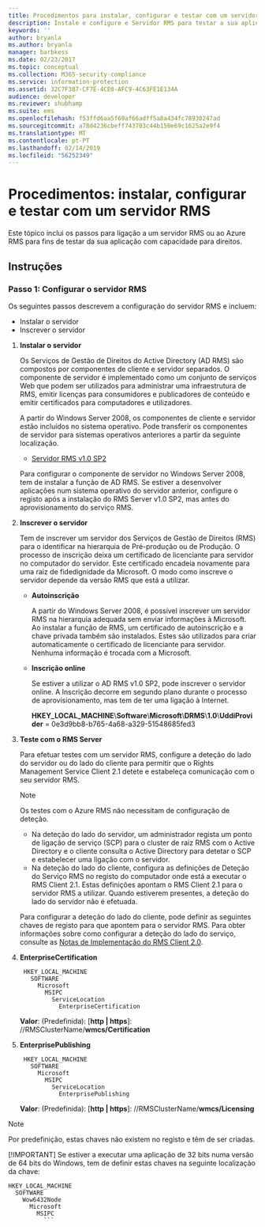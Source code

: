 ```yaml
---
title: Procedimentos para instalar, configurar e testar com um servidor RMS | Azure RMS
description: Instale e configure e Servidor RMS para testar a sua aplicação com capacidade para direitos.
keywords: ''
author: bryanla
ms.author: bryanla
manager: barbkess
ms.date: 02/23/2017
ms.topic: conceptual
ms.collection: M365-security-compliance
ms.service: information-protection
ms.assetid: 32C7F387-CF7E-4CE0-AFC9-4C63FE1E134A
audience: developer
ms.reviewer: shubhamp
ms.suite: ems
ms.openlocfilehash: f53ffd6aa5f69af66adff5a8a434fc78930247ad
ms.sourcegitcommit: a78d4236cbeff743703c44b150e69c1625a2e9f4
ms.translationtype: MT
ms.contentlocale: pt-PT
ms.lasthandoff: 02/14/2019
ms.locfileid: "56252349"
---
```

# <a name="how-to-install-configure-and-test-with-an-rms-server"></a>Procedimentos: instalar, configurar e testar com um servidor RMS

Este tópico inclui os passos para ligação a um servidor RMS ou ao Azure RMS para fins de testar da sua aplicação com capacidade para direitos.
 
## <a name="instructions"></a>Instruções

### <a name="step-1-setup-your-rms-server"></a>Passo 1: Configurar o servidor RMS

Os seguintes passos descrevem a configuração do servidor RMS e incluem:

-   Instalar o servidor
-   Inscrever o servidor

1. **Instalar o servidor**

   Os Serviços de Gestão de Direitos do Active Directory (AD RMS) são compostos por componentes de cliente e servidor separados. O componente de servidor é implementado como um conjunto de serviços Web que podem ser utilizados para administrar uma infraestrutura de RMS, emitir licenças para consumidores e publicadores de conteúdo e emitir certificados para computadores e utilizadores.

   A partir do Windows Server 2008, os componentes de cliente e servidor estão incluídos no sistema operativo. Pode transferir os componentes de servidor para sistemas operativos anteriores a partir da seguinte localização.

   -   [Servidor RMS v1.0 SP2](https://go.microsoft.com/fwlink/p/?linkid=73722)

   Para configurar o componente de servidor no Windows Server 2008, tem de instalar a função de AD RMS. Se estiver a desenvolver aplicações num sistema operativo do servidor anterior, configure o registo após a instalação do RMS Server v1.0 SP2, mas antes do aprovisionamento do serviço RMS.

2. **Inscrever o servidor**

   Tem de inscrever um servidor dos Serviços de Gestão de Direitos (RMS) para o identificar na hierarquia de Pré-produção ou de Produção. O processo de inscrição deixa um certificado de licenciante para servidor no computador do servidor. Este certificado encadeia novamente para uma raiz de fidedignidade da Microsoft. O modo como inscreve o servidor depende da versão RMS que está a utilizar.

   -   **Autoinscrição**

       A partir do Windows Server 2008, é possível inscrever um servidor RMS na hierarquia adequada sem enviar informações à Microsoft. Ao instalar a função de RMS, um certificado de autoinscrição e a chave privada também são instalados. Estes são utilizados para criar automaticamente o certificado de licenciante para servidor. Nenhuma informação é trocada com a Microsoft.

   -   **Inscrição online**

       Se estiver a utilizar o AD RMS v1.0 SP2, pode inscrever o servidor online. A Inscrição decorre em segundo plano durante o processo de aprovisionamento, mas tem de ter uma ligação à Internet.

       **HKEY\_LOCAL\_MACHINE**\\**Software**\\**Microsoft**\\**DRMS**\\**1.0**\\**UddiProvider** = 0e3d9bb8-b765-4a68-a329-51548685fed3

3. **Teste com o RMS Server**

    Para efetuar testes com um servidor RMS, configure a deteção do lado do servidor ou do lado do cliente para permitir que o Rights Management Service Client 2.1 detete e estabeleça comunicação com o seu servidor RMS.

    > [!Note]
    > Os testes com o Azure RMS não necessitam de configuração de deteção.

   - Na deteção do lado do servidor, um administrador regista um ponto de ligação de serviço (SCP) para o cluster de raiz RMS com o Active Directory e o cliente consulta o Active Directory para detetar o SCP e estabelecer uma ligação com o servidor.
   - Na deteção do lado do cliente, configura as definições de Deteção do Serviço RMS no registo do computador onde está a executar o RMS Client 2.1. Estas definições apontam o RMS Client 2.1 para o servidor RMS a utilizar. Quando estiverem presentes, a deteção do lado do servidor não é efetuada.

   Para configurar a deteção do lado do cliente, pode definir as seguintes chaves de registo para que apontem para o servidor RMS. Para obter informações sobre como configurar a deteção do lado do serviço, consulte as [Notas de Implementação do RMS Client 2.0](https://technet.microsoft.com/library/jj159267(WS.10).aspx).

4. **EnterpriseCertification**

        HKEY_LOCAL_MACHINE
          SOFTWARE
            Microsoft
              MSIPC
                ServiceLocation
                  EnterpriseCertification

   **Valor**: (Predefinida): [**http | https**]: //RMSClusterName/**wmcs/Certification**

5. **EnterprisePublishing**

        HKEY_LOCAL_MACHINE
          SOFTWARE
            Microsoft
              MSIPC
                ServiceLocation
                  EnterprisePublishing
                  
   **Valor**: (Predefinida): [**http | https**]: //RMSClusterName/**wmcs/Licensing**

> [!NOTE]
> Por predefinição, estas chaves não existem no registo e têm de ser criadas.
> 
> [!IMPORTANT]
> Se estiver a executar uma aplicação de 32 bits numa versão de 64 bits do Windows, tem de definir estas chaves na seguinte localização da chave:<p>
>   ```    
>   HKEY_LOCAL_MACHINE
>     SOFTWARE
>       Wow6432Node
>         Microsoft
>           MSIPC
>             ```
